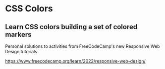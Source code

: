 # CSS Colors
## Learn CSS colors building a  set of colored markers

Personal solutions to activities from FreeCodeCamp's new Responsive Web Design tutorials

https://www.freecodecamp.org/learn/2022/responsive-web-design/
